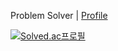 Problem Solver | <a href="https://disco-colony-7af.notion.site/SeongHyeon-Cho-b1c02a22e08146828bd7f7f352eaac0a"> Profile </a>

[![Solved.ac프로필](http://mazassumnida.wtf/api/v2/generate_badge?boj=st42597)](https://solved.ac/st42597)
